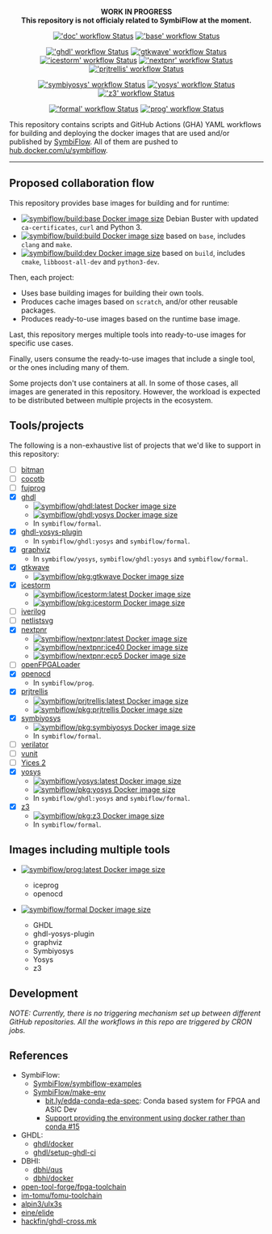 <p align="center">
<b>WORK IN PROGRESS</b>
<br>
<b>This repository is not officialy related to SymbiFlow at the moment.</b>
</p>

<p align="center">
  <a title="'doc' workflow Status" href="https://github.com/eine/symbiflow-containers/actions?query=workflow%3Adoc"><img alt="'doc' workflow Status" src="https://img.shields.io/github/workflow/status/eine/symbiflow-containers/doc?longCache=true&style=flat-square&label=doc&logo=GitHub%20Actions&logoColor=fff"></a><!--
  -->
  <a title="'base' workflow Status" href="https://github.com/eine/symbiflow-containers/actions?query=workflow%3Abase"><img alt="'base' workflow Status" src="https://img.shields.io/github/workflow/status/eine/symbiflow-containers/base?longCache=true&style=flat-square&label=base&logo=GitHub%20Actions&logoColor=fff"></a><!--
  -->
</p>
<p align="center">
  <a title="'ghdl' workflow Status" href="https://github.com/eine/symbiflow-containers/actions?query=workflow%3Aghdl"><img alt="'ghdl' workflow Status" src="https://img.shields.io/github/workflow/status/eine/symbiflow-containers/ghdl?longCache=true&style=flat-square&label=ghdl&logo=GitHub%20Actions&logoColor=fff"></a><!--
  -->
  <a title="'gtkwave' workflow Status" href="https://github.com/eine/symbiflow-containers/actions?query=workflow%3Agtkwave"><img alt="'gtkwave' workflow Status" src="https://img.shields.io/github/workflow/status/eine/symbiflow-containers/gtkwave?longCache=true&style=flat-square&label=gtkwave&logo=GitHub%20Actions&logoColor=fff"></a><!--
  -->
  <a title="'icestorm' workflow Status" href="https://github.com/eine/symbiflow-containers/actions?query=workflow%3Aicestorm"><img alt="'icestorm' workflow Status" src="https://img.shields.io/github/workflow/status/eine/symbiflow-containers/icestorm?longCache=true&style=flat-square&label=icestorm&logo=GitHub%20Actions&logoColor=fff"></a><!--
  -->
  <a title="'nextpnr' workflow Status" href="https://github.com/eine/symbiflow-containers/actions?query=workflow%3Anextpnr"><img alt="'nextpnr' workflow Status" src="https://img.shields.io/github/workflow/status/eine/symbiflow-containers/nextpnr?longCache=true&style=flat-square&label=nextpnr&logo=GitHub%20Actions&logoColor=fff"></a><!--
  -->
  <a title="'prjtrellis' workflow Status" href="https://github.com/eine/symbiflow-containers/actions?query=workflow%3Aprjtrellis"><img alt="'prjtrellis' workflow Status" src="https://img.shields.io/github/workflow/status/eine/symbiflow-containers/prjtrellis?longCache=true&style=flat-square&label=prjtrellis&logo=GitHub%20Actions&logoColor=fff"></a><!--
  -->
</p>
<p align="center">
  <a title="'symbiyosys' workflow Status" href="https://github.com/eine/symbiflow-containers/actions?query=workflow%3Asymbiyosys"><img alt="'symbiyosys' workflow Status" src="https://img.shields.io/github/workflow/status/eine/symbiflow-containers/symbiyosys?longCache=true&style=flat-square&label=symbiyosys&logo=GitHub%20Actions&logoColor=fff"></a><!--
  -->
  <a title="'yosys' workflow Status" href="https://github.com/eine/symbiflow-containers/actions?query=workflow%3Ayosys"><img alt="'yosys' workflow Status" src="https://img.shields.io/github/workflow/status/eine/symbiflow-containers/yosys?longCache=true&style=flat-square&label=yosys&logo=GitHub%20Actions&logoColor=fff"></a><!--
  -->
  <a title="'z3' workflow Status" href="https://github.com/eine/symbiflow-containers/actions?query=workflow%3Az3"><img alt="'z3' workflow Status" src="https://img.shields.io/github/workflow/status/eine/symbiflow-containers/z3?longCache=true&style=flat-square&label=z3&logo=GitHub%20Actions&logoColor=fff"></a>
</p>
<p align="center">
  <a title="'formal' workflow Status" href="https://github.com/eine/symbiflow-containers/actions?query=workflow%3Aformal"><img alt="'formal' workflow Status" src="https://img.shields.io/github/workflow/status/eine/symbiflow-containers/formal?longCache=true&style=flat-square&label=formal&logo=GitHub%20Actions&logoColor=fff"></a><!--
  -->
  <a title="'prog' workflow Status" href="https://github.com/eine/symbiflow-containers/actions?query=workflow%3Aprog"><img alt="'prog' workflow Status" src="https://img.shields.io/github/workflow/status/eine/symbiflow-containers/prog?longCache=true&style=flat-square&label=prog&logo=GitHub%20Actions&logoColor=fff"></a><!--
  -->
</p>

This repository contains scripts and GitHub Actions (GHA) YAML workflows for building and deploying the docker images that are used and/or published by [SymbiFlow](https://github.com/SymbiFlow). All of them are pushed to [hub.docker.com/u/symbiflow](https://hub.docker.com/u/symbiflow).

----

## Proposed collaboration flow

This repository provides base images for building and for runtime:

- [![symbiflow/build:base Docker image size](https://img.shields.io/docker/image-size/symbiflow/build/base?longCache=true&style=flat-square&label=symbiflow%2Fbuild:base&logo=Docker&logoColor=fff)](https://hub.docker.com/r/symbiflow/build/tags) Debian Buster with updated `ca-certificates`, `curl` and Python 3.
- [![symbiflow/build:build Docker image size](https://img.shields.io/docker/image-size/symbiflow/build/build?longCache=true&style=flat-square&label=symbiflow%2Fbuild:build&logo=Docker&logoColor=fff)](https://hub.docker.com/r/symbiflow/build/tags) based on `base`, includes `clang` and `make`.
- [![symbiflow/build:dev Docker image size](https://img.shields.io/docker/image-size/symbiflow/build/dev?longCache=true&style=flat-square&label=symbiflow%2Fbuild:dev&logo=Docker&logoColor=fff)](https://hub.docker.com/r/symbiflow/build/tags) based on `build`, includes `cmake`, `libboost-all-dev` and `python3-dev`.

Then, each project:

- Uses base building images for building their own tools.
- Produces cache images based on `scratch`, and/or other reusable packages.
- Produces ready-to-use images based on the runtime base image.

Last, this repository merges multiple tools into ready-to-use images for specific use cases.

Finally, users consume the ready-to-use images that include a single tool, or the ones including many of them.

Some projects don't use containers at all. In some of those cases, all images are generated in this repository. However, the workload is expected to be distributed between multiple projects in the ecosystem.

## Tools/projects

The following is a non-exhaustive list of projects that we'd like to support in this repository:

- [ ] [bitman](https://github.com/khoapham/bitman)
- [ ] [cocotb](https://github.com/cocotb/cocotb)
- [ ] [fujprog](https://github.com/kost/fujprog)
- [x] [ghdl](https://github.com/ghdl/ghdl)
  - [![symbiflow/ghdl:latest Docker image size](https://img.shields.io/docker/image-size/symbiflow/ghdl/latest?longCache=true&style=flat-square&label=symbiflow%2Fghdl&logo=Docker&logoColor=fff)](https://hub.docker.com/r/symbiflow/ghdl/tags)
  - [![symbiflow/ghdl:yosys Docker image size](https://img.shields.io/docker/image-size/symbiflow/ghdl/yosys?longCache=true&style=flat-square&label=symbiflow%2Fghdl:yosys&logo=Docker&logoColor=fff)](https://hub.docker.com/r/symbiflow/ghdl/tags)
  - In `symbiflow/formal`.
- [x] [ghdl-yosys-plugin](https://github.com/ghdl/ghdl-yosys-plugin)
  - In `symbiflow/ghdl:yosys` and `symbiflow/formal`.
- [x] [graphviz](https://graphviz.org/)
  - In `symbiflow/yosys`, `symbiflow/ghdl:yosys` and `symbiflow/formal`.
- [x] [gtkwave](https://github.com/gtkwave/gtkwave)
  - [![symbiflow/pkg:gtkwave Docker image size](https://img.shields.io/docker/image-size/symbiflow/pkg/gtkwave?longCache=true&style=flat-square&label=symbiflow%2Fpkg:gtkwave&logo=Docker&logoColor=fff)](https://hub.docker.com/r/symbiflow/pkg/tags)
- [x] [icestorm](https://github.com/cliffordwolf/icestorm)
  - [![symbiflow/icestorm:latest Docker image size](https://img.shields.io/docker/image-size/symbiflow/icestorm/latest?longCache=true&style=flat-square&label=symbiflow%2Ficestorm&logo=Docker&logoColor=fff)](https://hub.docker.com/r/symbiflow/icestorm/tags)
  - [![symbiflow/pkg:icestorm Docker image size](https://img.shields.io/docker/image-size/symbiflow/pkg/icestorm?longCache=true&style=flat-square&label=symbiflow%2Fpkg:icestorm&logo=Docker&logoColor=fff)](https://hub.docker.com/r/symbiflow/pkg/tags)
- [ ] [iverilog](https://github.com/steveicarus/iverilog)
- [ ] [netlistsvg](https://github.com/nturley/netlistsvg)
- [x] [nextpnr](https://github.com/YosysHQ/nextpnr)
  - [![symbiflow/nextpnr:latest Docker image size](https://img.shields.io/docker/image-size/symbiflow/nextpnr/latest?longCache=true&style=flat-square&label=symbiflow%2Fnextpnr&logo=Docker&logoColor=fff)](https://hub.docker.com/r/symbiflow/nextpnr/tags)
  - [![symbiflow/nextpnr:ice40 Docker image size](https://img.shields.io/docker/image-size/symbiflow/nextpnr/ice40?longCache=true&style=flat-square&label=symbiflow%2Fnextpnr:ice40&logo=Docker&logoColor=fff)](https://hub.docker.com/r/symbiflow/nextpnr/tags)
  - [![symbiflow/nextpnr:ecp5 Docker image size](https://img.shields.io/docker/image-size/symbiflow/nextpnr/ecp5?longCache=true&style=flat-square&label=symbiflow%2Fnextpnr:ecp5&logo=Docker&logoColor=fff)](https://hub.docker.com/r/symbiflow/nextpnr/tags)
- [ ] [openFPGALoader](https://github.com/trabucayre/openFPGALoader)
- [x] [openocd](http://openocd.org/)
  - In `symbiflow/prog`.
- [x] [prjtrellis](https://github.com/SymbiFlow/prjtrellis)
  - [![symbiflow/prjtrellis:latest Docker image size](https://img.shields.io/docker/image-size/symbiflow/prjtrellis/latest?longCache=true&style=flat-square&label=symbiflow%2Fprjtrellis&logo=Docker&logoColor=fff)](https://hub.docker.com/r/symbiflow/prjtrellis/tags)
  - [![symbiflow/pkg:prjtrellis Docker image size](https://img.shields.io/docker/image-size/symbiflow/pkg/prjtrellis?longCache=true&style=flat-square&label=symbiflow%2Fpkg:prjtrellis&logo=Docker&logoColor=fff)](https://hub.docker.com/r/symbiflow/pkg/tags)
- [x] [symbiyosys](https://github.com/YosysHQ/SymbiYosys)
  - [![symbiflow/pkg:symbiyosys Docker image size](https://img.shields.io/docker/image-size/symbiflow/pkg/symbiyosys?longCache=true&style=flat-square&label=symbiflow%2Fpkg:symbiyosys&logo=Docker&logoColor=fff)](https://hub.docker.com/r/symbiflow/pkg/tags)
  - In `symbiflow/formal`.
- [ ] [verilator](https://github.com/verilator/verilator)
- [ ] [vunit](https://github.com/VUnit/vunit)
- [ ] [Yices 2](https://github.com/SRI-CSL/yices2)
- [x] [yosys](https://github.com/YosysHQ/yosys)
  - [![symbiflow/yosys:latest Docker image size](https://img.shields.io/docker/image-size/symbiflow/yosys/latest?longCache=true&style=flat-square&label=symbiflow%2Fyosys&logo=Docker&logoColor=fff)](https://hub.docker.com/r/symbiflow/yosys/tags)
  - [![symbiflow/pkg:yosys Docker image size](https://img.shields.io/docker/image-size/symbiflow/pkg/yosys?longCache=true&style=flat-square&label=symbiflow%2Fpkg:yosys&logo=Docker&logoColor=fff)](https://hub.docker.com/r/symbiflow/pkg/tags)
  - In `symbiflow/ghdl:yosys` and `symbiflow/formal`.
- [x] [z3](https://github.com/Z3Prover/z3)
  - [![symbiflow/pkg:z3 Docker image size](https://img.shields.io/docker/image-size/symbiflow/pkg/z3?longCache=true&style=flat-square&label=symbiflow%2Fpkg:z3&logo=Docker&logoColor=fff)](https://hub.docker.com/r/symbiflow/pkg/tags)
  - In `symbiflow/formal`.

## Images including multiple tools

- [![symbiflow/prog:latest Docker image size](https://img.shields.io/docker/image-size/symbiflow/prog/latest?longCache=true&style=flat-square&label=symbiflow%2Fprog&logo=Docker&logoColor=fff)](https://hub.docker.com/r/symbiflow/prog/tags)
  - iceprog
  - openocd

- [![symbiflow/formal Docker image size](https://img.shields.io/docker/image-size/symbiflow/formal/latest?longCache=true&style=flat-square&label=symbiflow%2Fformal&logo=Docker&logoColor=fff)](https://hub.docker.com/r/symbiflow/formal/tags)
  - GHDL
  - ghdl-yosys-plugin
  - graphviz
  - Symbiyosys
  - Yosys
  - z3

## Development

*NOTE: Currently, there is no triggering mechanism set up between different GitHub repositories. All the workflows in this repo are triggered by CRON jobs.*

## References

- SymbiFlow:
  - [SymbiFlow/symbiflow-examples](https://github.com/SymbiFlow/symbiflow-examples)
  - [SymbiFlow/make-env](https://github.com/SymbiFlow/make-env)
    - [bit.ly/edda-conda-eda-spec](http://bit.ly/edda-conda-eda-spec): Conda based system for FPGA and ASIC Dev
    - [Support providing the environment using docker rather than conda #15](https://github.com/SymbiFlow/make-env/issues/15)
- GHDL:
  - [ghdl/docker](https://github.com/ghdl/docker)
  - [ghdl/setup-ghdl-ci](https://github.com/ghdl/setup-ghdl-ci)
- DBHI:
  - [dbhi/qus](https://github.com/dbhi/qus)
  - [dbhi/docker](https://github.com/dbhi/docker)
- [open-tool-forge/fpga-toolchain](https://github.com/open-tool-forge/fpga-toolchain)
- [im-tomu/fomu-toolchain](https://github.com/im-tomu/fomu-toolchain)
- [alpin3/ulx3s](https://github.com/alpin3/ulx3s)
- [eine/elide](https://github.com/eine/elide/tree/master/elide/docker)
- [hackfin/ghdl-cross.mk](https://github.com/hackfin/ghdl-cross.mk)
